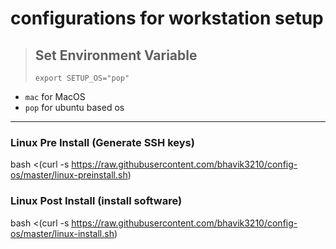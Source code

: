 # configurations for workstation setup

> ## Set Environment Variable
>
> `export SETUP_OS="pop"`

- `mac` for MacOS
- `pop` for ubuntu based os

---

### Linux Pre Install (Generate SSH keys)

bash <(curl -s https://raw.githubusercontent.com/bhavik3210/config-os/master/linux-preinstall.sh)

### Linux Post Install (install software)

bash <(curl -s https://raw.githubusercontent.com/bhavik3210/config-os/master/linux-install.sh)

